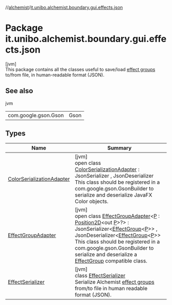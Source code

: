 //[alchemist](../../index.md)/[it.unibo.alchemist.boundary.gui.effects.json](index.md)

# Package it.unibo.alchemist.boundary.gui.effects.json

[jvm]\
This package contains all the classes useful to save/load [effect groups](../it.unibo.alchemist.boundary.gui.effects/-effect-group/index.md) to/from file, in human-readable format (JSON).

## See also

jvm

| | |
|---|---|
| com.google.gson.Gson | Gson |

## Types

| Name | Summary |
|---|---|
| [ColorSerializationAdapter](-color-serialization-adapter/index.md) | [jvm]<br>open class [ColorSerializationAdapter](-color-serialization-adapter/index.md) : JsonSerializer<Color> , JsonDeserializer<Color> <br>This class should be registered in a com.google.gson.GsonBuilder to serialize and deserialize JavaFX Color objects. |
| [EffectGroupAdapter](-effect-group-adapter/index.md) | [jvm]<br>open class [EffectGroupAdapter](-effect-group-adapter/index.md)<[P](-effect-group-adapter/index.md) : [Position2D](../it.unibo.alchemist.model.interfaces/-position2-d/index.md)<out [P](../it.unibo.alchemist.boundary.monitor.generic/-numeric-label-monitor/index.md)>?> : JsonSerializer<[EffectGroup](../it.unibo.alchemist.boundary.gui.effects/-effect-group/index.md)<[P](../it.unibo.alchemist.boundary.monitor.generic/-numeric-label-monitor/index.md)>> , JsonDeserializer<[EffectGroup](../it.unibo.alchemist.boundary.gui.effects/-effect-group/index.md)<[P](../it.unibo.alchemist.boundary.monitor.generic/-numeric-label-monitor/index.md)>> <br>This class should be registered in a com.google.gson.GsonBuilder to serialize and deserialize a [EffectGroup](../it.unibo.alchemist.boundary.gui.effects/-effect-group/index.md) compatible class. |
| [EffectSerializer](-effect-serializer/index.md) | [jvm]<br>class [EffectSerializer](-effect-serializer/index.md)<br>Serialize Alchemist [effect groups](../it.unibo.alchemist.boundary.gui.effects/-effect-group/index.md) from/to file in human readable format (JSON). |
